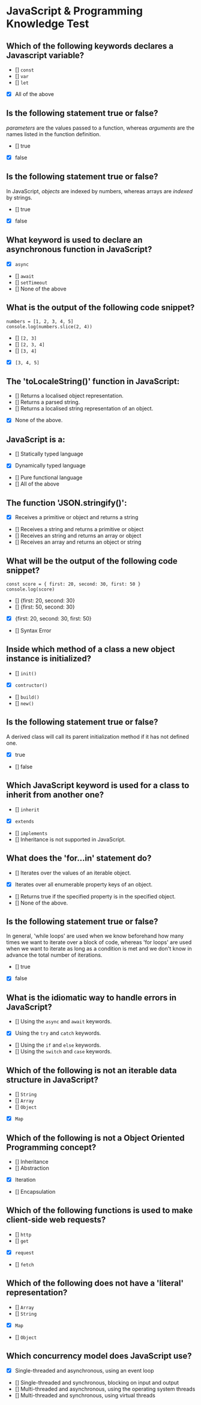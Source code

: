 JavaScript & Programming Knowledge Test
=======================================

## Which of the following keywords declares a Javascript variable?

- [] `const`
- [] `var`
- [] `let`
- [x] All of the above

## Is the following statement true or false?

*parameters* are the values passed to a function, whereas *arguments* are the
names listed in the function definition.

- [] true
- [x] false

## Is the following statement true or false?

In JavaScript, *objects* are indexed by numbers, whereas arrays are *indexed*
by strings.

- [] true
- [x] false

## What keyword is used to declare an asynchronous function in JavaScript?

- [x] `async`
- [] `await`
- [] `setTimeout`
- [] None of the above

## What is the output of the following code snippet?

    numbers = [1, 2, 3, 4, 5]
    console.log(numbers.slice(2, 4))

- [] `[2, 3]`
- [] `[2, 3, 4]`
- [] `[3, 4]`
- [x] `[3, 4, 5]`

## The 'toLocaleString()' function in JavaScript:

- [] Returns a localised object representation.
- [] Returns a parsed string.
- [] Returns a localised string representation of an object.
- [x] None of the above.

## JavaScript is a:

- [] Statically typed language
- [x] Dynamically typed language
- [] Pure functional language
- [] All of the above

## The function 'JSON.stringify()':

- [x] Receives a primitive or object and returns a string
- [] Receives a string and returns a primitive or object
- [] Receives an string and returns an array or object
- [] Receives an array and returns an object or string

## What will be the output of the following code snippet?

    const score = { first: 20, second: 30, first: 50 }
    console.log(score)

- [] {first: 20, second: 30}
- [] {first: 50, second: 30}
- [x] {first: 20, second: 30, first: 50}
- [] Syntax Error

## Inside which method of a class a new object instance is initialized?

- [] `init()`
- [x] `contructor()`
- [] `build()`
- [] `new()`

## Is the following statement true or false?

A derived class will call its parent initialization method if it has not
defined one.

- [x] true
- [] false

## Which JavaScript keyword is used for a class to inherit from another one?

- [] `inherit`
- [x] `extends`
- [] `implements`
- [] Inheritance is not supported in JavaScript.

## What does the 'for...in' statement do?

- [] Iterates over the values of an iterable object.
- [x] Iterates over all enumerable property keys of an object.
- [] Returns true if the specified property is in the specified object.
- [] None of the above.

## Is the following statement true or false?

In general, 'while loops' are used when we know beforehand how many times we
want to iterate over a block of code, whereas 'for loops' are used when we want
to iterate as long as a condition is met and we don't know in advance the total
number of iterations.

- [] true
- [x] false

## What is the idiomatic way to handle errors in JavaScript?

- [] Using the `async` and `await` keywords.
- [x] Using the `try` and `catch` keywords.
- [] Using the `if` and `else` keywords.
- [] Using the `switch` and `case` keywords.

## Which of the following is not an iterable data structure in JavaScript?

- [] `String`
- [] `Array`
- [] `Object`
- [x] `Map`

## Which of the following is not a Object Oriented Programming concept?

- [] Inheritance
- [] Abstraction
- [x] Iteration
- [] Encapsulation

## Which of the following functions is used to make client-side web requests?

- [] `http`
- [] `get`
- [x] `request`
- [] `fetch`

## Which of the following does not have a 'literal' representation?

- [] `Array`
- [] `String`
- [x] `Map`
- [] `Object`

## Which concurrency model does JavaScript use?

- [x] Single-threaded and asynchronous, using an event loop
- [] Single-threaded and synchronous, blocking on input and output
- [] Multi-threaded and asynchronous, using the operating system threads
- [] Multi-threaded and synchronous, using virtual threads
